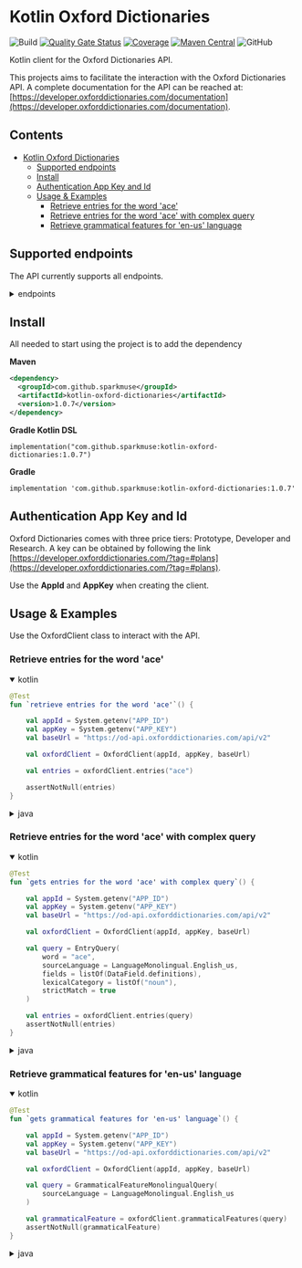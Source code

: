 # Kotlin Oxford Dictionaries
![Build](https://github.com/sparkmuse/kotlin-oxford-dictionaries/workflows/Build/badge.svg)
[![Quality Gate Status](https://sonarcloud.io/api/project_badges/measure?project=sparkmuse_kotlin-oxford-dictionaries&metric=alert_status)](https://sonarcloud.io/dashboard?id=sparkmuse_kotlin-oxford-dictionaries)
[![Coverage](https://sonarcloud.io/api/project_badges/measure?project=sparkmuse_kotlin-oxford-dictionaries&metric=coverage)](https://sonarcloud.io/dashboard?id=sparkmuse_kotlin-oxford-dictionaries)
[![Maven Central](https://img.shields.io/maven-central/v/com.github.sparkmuse/kotlin-oxford-dictionaries.svg)](https://maven-badges.herokuapp.com/maven-central/com.github.sparkmuse/kotlin-oxford-dictionaries)
![GitHub](https://img.shields.io/github/license/sparkmuse/kotlin-oxford-dictionaries)

Kotlin client for the Oxford Dictionaries API. 

This projects aims to facilitate the interaction with the Oxford Dictionaries API. A complete documentation for the 
API can be reached at: [https://developer.oxforddictionaries.com/documentation](https://developer.oxforddictionaries.com/documentation).

## Contents
- [Kotlin Oxford Dictionaries](#kotlin-oxford-dictionaries)
  * [Supported endpoints](#supported-endpoints)
  * [Install](#install)
  * [Authentication App Key and Id](#authentication-app-key-and-id)
  * [Usage & Examples](#usage---examples)
    + [Retrieve entries for the word 'ace'](#retrieve-entries-for-the-word--ace-)
    + [Retrieve entries for the word 'ace' with complex query](#retrieve-entries-for-the-word--ace--with-complex-query)
    + [Retrieve grammatical features for 'en-us' language](#retrieve-grammatical-features-for--en-us--language)

## Supported endpoints

The API currently supports all endpoints.
<details>
<summary>endpoints</summary>
<p>

| Api                                                                              	| Supported? 	|
|----------------------------------------------------------------------------------	|:----------:	|
| /api/v2/entries/{source_lang}/{word_id}:                                         	|      ✅     	|
| /api/v2/lemmas/{source_lang}/{word_id}:                                          	|      ✅     	|
| /api/v2/translations/{source_lang_translate}/{target_lang_translate}/{word_id}:  	|      ✅     	|
| /api/v2/thesaurus/{lang}/{word_id}:                                              	|      ✅     	|
| /api/v2/sentences/{source_lang}/{word_id}:                                       	|      ✅     	|
| /api/v2/words/{source_lang}:                                                     	|      ✅     	|
| /api/v2/inflections/{source_lang}/{word_id}:                                    	|      ✅     	|
| __Search__                                                                      	|            	|
| /api/v2/search/translations/{source_lang_search}/{target_lang_search}:           	|      ✅     	|
| /api/v2/search/{source_lang}:                                                    	|      ✅     	|
| /api/v2/search/thesaurus/{source_lang}                                           	|      ✅     	|
| __Utility__                                                                      	|            	|
| /api/v2/domains/{source_lang}:                                                   	|      ✅     	|
| /api/v2/domains/{source_lang_domains}/{target_lang_domains}:                     	|      ✅     	|
| /api/v2/fields:                                                                  	|      ✅     	|
| /api/v2/fields/{endpoint}:                                                       	|      ✅     	|
| /api/v2/filters:                                                                 	|      ✅     	|
| /api/v2/filters/{endpoint}:                                                      	|      ✅     	|
| /api/v2/grammaticalFeatures/{source_lang}:                                       	|      ✅     	|
| /api/v2/grammaticalFeatures/{source_lang_grammatical}/{target_lang_grammatical}: 	|      ✅     	|
| /api/v2/languages:                                                               	|      ✅     	|
| /api/v2/lexicalCategories/{source_lang}:                                         	|      ✅     	|
| /api/v2/lexicalCategories/{source_lang_lexical}/{target_lang_lexical}:           	|      ✅     	|
| /api/v2/registers/{source_lang}:                                                 	|      ✅     	|
| /api/v2/registers/{source_lang_registers}/{target_lang_registers}:               	|      ✅     	|

</p>
</details>

## Install

All needed to start using the project is to add the dependency

**Maven** 
```xml
<dependency>
  <groupId>com.github.sparkmuse</groupId>
  <artifactId>kotlin-oxford-dictionaries</artifactId>
  <version>1.0.7</version>
</dependency>
```

**Gradle Kotlin DSL**
```shell script
implementation("com.github.sparkmuse:kotlin-oxford-dictionaries:1.0.7")
```

**Gradle**
```shell script
implementation 'com.github.sparkmuse:kotlin-oxford-dictionaries:1.0.7'
```

## Authentication App Key and Id

Oxford Dictionaries comes with three price tiers: Prototype, Developer and Research. A key can be obtained by following
the link [https://developer.oxforddictionaries.com/?tag=#plans](https://developer.oxforddictionaries.com/?tag=#plans).

Use the **AppId** and **AppKey**  when creating the client.

## Usage & Examples

Use the OxfordClient class to interact with the API.

### Retrieve entries for the word 'ace'

<details open>
<summary>kotlin</summary>
<p>

```kotlin
@Test
fun `retrieve entries for the word 'ace'`() {

    val appId = System.getenv("APP_ID")
    val appKey = System.getenv("APP_KEY")
    val baseUrl = "https://od-api.oxforddictionaries.com/api/v2"

    val oxfordClient = OxfordClient(appId, appKey, baseUrl)

    val entries = oxfordClient.entries("ace")

    assertNotNull(entries)
}
```

</p>
</details>

<details>
<summary>java</summary>
<p>

```java
@Test
@DisplayName("retrieve entries for the word 'ace'")
void entries() {

    String appId = System.getenv("APP_ID");
    String appKey = System.getenv("APP_KEY");
    String baseUrl = "https://od-api.oxforddictionaries.com/api/v2";

    OxfordClient oxfordClient = new OxfordClient(appId, appKey, baseUrl);

    RetrieveEntry entries = oxfordClient.entries("ace");

    assertNotNull(entries);
}
```

</p>
</details>

### Retrieve entries for the word 'ace' with complex query

<details open>
<summary>kotlin</summary>
<p>

```kotlin
@Test
fun `gets entries for the word 'ace' with complex query`() {

    val appId = System.getenv("APP_ID")
    val appKey = System.getenv("APP_KEY")
    val baseUrl = "https://od-api.oxforddictionaries.com/api/v2"

    val oxfordClient = OxfordClient(appId, appKey, baseUrl)

    val query = EntryQuery(
        word = "ace",
        sourceLanguage = LanguageMonolingual.English_us,
        fields = listOf(DataField.definitions),
        lexicalCategory = listOf("noun"),
        strictMatch = true
    )

    val entries = oxfordClient.entries(query)
    assertNotNull(entries)
}
```

</p>
</details>

<details>
<summary>java</summary>
<p>

```java
@Test
@DisplayName("gets entries for the word 'ace' with complex query")
void complexQueryEntries() {

    String appId = System.getenv("APP_ID");
    String appKey = System.getenv("APP_KEY");
    String baseUrl = "https://od-api.oxforddictionaries.com/api/v2";

    OxfordClient oxfordClient = new OxfordClient(appId, appKey, baseUrl);

    EntryQuery query = new EntryQuery(
            "ace",
            LanguageMonolingual.English_us,
            List.of(DataField.definitions),
            List.of(),
            List.of("noun"),
            List.of(),
            List.of(),
            true);
    RetrieveEntry entries = oxfordClient.entries(query);

    assertNotNull(entries);
}
```

</p>
</details>

### Retrieve grammatical features for 'en-us' language 

<details open>
<summary>kotlin</summary>
<p>

```kotlin
@Test
fun `gets grammatical features for 'en-us' language`() {

    val appId = System.getenv("APP_ID")
    val appKey = System.getenv("APP_KEY")
    val baseUrl = "https://od-api.oxforddictionaries.com/api/v2"

    val oxfordClient = OxfordClient(appId, appKey, baseUrl)

    val query = GrammaticalFeatureMonolingualQuery(
        sourceLanguage = LanguageMonolingual.English_us
    )

    val grammaticalFeature = oxfordClient.grammaticalFeatures(query)
    assertNotNull(grammaticalFeature)
}
```

</p>
</details>

<details>
<summary>java</summary>
<p>

```java
@Test
@DisplayName("gets grammatical features for 'en-us' language")
void grammaticalFeatures() {

    String appId = System.getenv("APP_ID");
    String appKey = System.getenv("APP_KEY");
    String baseUrl = "https://od-api.oxforddictionaries.com/api/v2";

    OxfordClient oxfordClient = new OxfordClient(appId, appKey, baseUrl);

    GrammaticalFeatureMonolingualQuery query =
            new GrammaticalFeatureMonolingualQuery(LanguageMonolingual.English_us);

    RetrieveGrammaticalFeature grammaticalFeature = oxfordClient.grammaticalFeatures(query);
    assertNotNull(grammaticalFeature);
}
```

</p>
</details>
